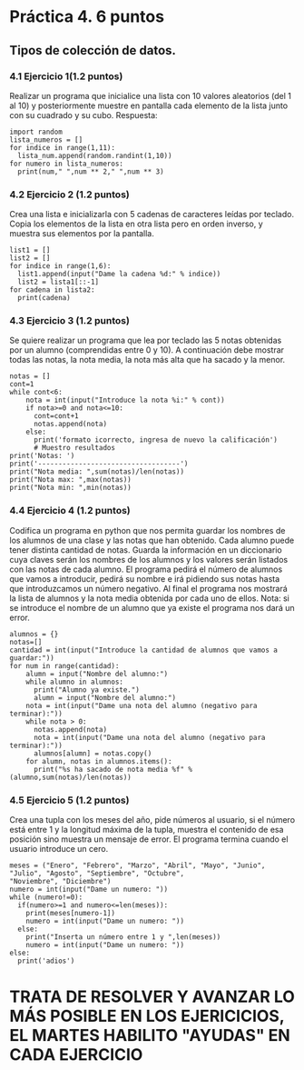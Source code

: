 # Práctica 4. 6 puntos
## Tipos de colección de datos.
### 4.1 Ejercicio 1(1.2 puntos)
Realizar un programa que inicialice una lista con 10 valores aleatorios (del 1 al 10)
y posteriormente muestre en pantalla cada elemento de la lista junto con su
cuadrado y su cubo.
Respuesta:

    import random 
    lista_numeros = [] 
    for indice in range(1,11):
      lista_num.append(random.randint(1,10))
    for numero in lista_numeros:
      print(num," ",num ** 2," ",num ** 3)

### 4.2 Ejercicio 2 (1.2 puntos)
Crea una lista e inicializarla con 5 cadenas de caracteres leídas por teclado. Copia
los elementos de la lista en otra lista pero en orden inverso, y muestra sus
elementos por la pantalla.

    list1 = []
    list2 = []  
    for indice in range(1,6):
      list1.append(input("Dame la cadena %d:" % indice))
      list2 = lista1[::-1]
    for cadena in lista2:
      print(cadena)


### 4.3 Ejercicio 3 (1.2 puntos)
Se quiere realizar un programa que lea por teclado las 5 notas obtenidas por un
alumno (comprendidas entre 0 y 10). A continuación debe mostrar todas las notas,
la nota media, la nota más alta que ha sacado y la menor.

    notas = []
    cont=1
    while cont<6:
        nota = int(input("Introduce la nota %i:" % cont))
        if nota>=0 and nota<=10:
          cont=cont+1
          notas.append(nota)
        else:
          print('formato icorrecto, ingresa de nuevo la calificación')
          # Muestro resultados
    print('Notas: ')
    print('-----------------------------------')
    print("Nota media: ",sum(notas)/len(notas))
    print("Nota max: ",max(notas))
    print("Nota min: ",min(notas))

### 4.4 Ejercicio 4 (1.2 puntos)
Codifica un programa en python que nos permita guardar los nombres de los
alumnos de una clase y las notas que han obtenido. Cada alumno puede tener
distinta cantidad de notas. Guarda la información en un diccionario cuya claves
serán los nombres de los alumnos y los valores serán listados con las notas de
cada alumno.
El programa pedirá el número de alumnos que vamos a introducir, pedirá su
nombre e irá pidiendo sus notas hasta que introduzcamos un número negativo. Al
final el programa nos mostrará la lista de alumnos y la nota media obtenida por
cada uno de ellos. Nota: si se introduce el nombre de un alumno que ya existe el
programa nos dará un error.


    alumnos = {}
    notas=[]
    cantidad = int(input("Introduce la cantidad de alumnos que vamos a guardar:"))
    for num in range(cantidad):
        alumn = input("Nombre del alumno:")
        while alumno in alumnos:
          print("Alumno ya existe.")
          alumn = input("Nombre del alumno:")
        nota = int(input("Dame una nota del alumno (negativo para terminar):"))
        while nota > 0:
          notas.append(nota)
          nota = int(input("Dame una nota del alumno (negativo para terminar):"))
          alumnos[alumn] = notas.copy()
        for alumn, notas in alumnos.items():
          print("%s ha sacado de nota media %f" % (alumno,sum(notas)/len(notas))



### 4.5 Ejercicio 5 (1.2 puntos)
Crea una tupla con los meses del año, pide números al usuario, si el número está
entre 1 y la longitud máxima de la tupla, muestra el contenido de esa posición sino
muestra un mensaje de error. El programa termina cuando el usuario introduce un
cero.

    meses = ("Enero", "Febrero", "Marzo", "Abril", "Mayo", "Junio", "Julio", "Agosto", "Septiembre", "Octubre",
    "Noviembre", "Diciembre")
    numero = int(input("Dame un numero: "))
    while (numero!=0):
      if(numero>=1 and numero<=len(meses)):
        print(meses[numero-1])
        numero = int(input("Dame un numero: "))
      else:
        print("Inserta un número entre 1 y ",len(meses))
        numero = int(input("Dame un numero: "))
    else:
      print('adios')

# TRATA DE RESOLVER Y AVANZAR LO MÁS POSIBLE EN LOS EJERICICIOS, EL MARTES HABILITO "AYUDAS" EN CADA EJERCICIO
